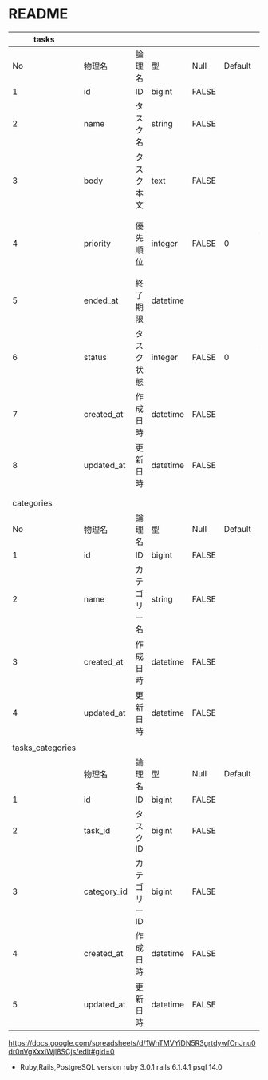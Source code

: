 # README
| tasks            |             |         |          |       |         |                                   |                           |
|------------------|-------------|---------|----------|-------|---------|-----------------------------------|---------------------------|
| No               | 物理名         | 論理名     | 型        | Null  | Default | Enum                              | Enum(ja)                  |
| 1                | id          | ID      | bigint   | FALSE |         |                                   |                           |
| 2                | name        | タスク名    | string   | FALSE |         |                                   |                           |
| 3                | body        | タスク本文   | text     | FALSE |         |                                   |                           |
| 4                | priority    | 優先順位    | integer  | FALSE | 0       | 0:none,1:first, 2:second, 3:third | 0:未設定,1:一番目, 2:二番目, 3:三番目 |
| 5                | ended_at    | 終了期限    | datetime |       |         |                                   |                           |
| 6                | status      | タスク状態   | integer  | FALSE | 0       | 0:new, 1:doing, 2:done            | 0:未着手, 1:着手, 2:完了         |
| 7                | created_at  | 作成日時    | datetime | FALSE |         |                                   |                           |
| 8                | updated_at  | 更新日時    | datetime | FALSE |         |                                   |                           |
|                  |             |         |          |       |         |                                   |                           |
|                  |             |         |          |       |         |                                   |                           |
| categories       |             |         |          |       |         |                                   |                           |
| No               | 物理名         | 論理名     | 型        | Null  | Default | Enum                              | Enum(ja)                  |
| 1                | id          | ID      | bigint   | FALSE |         |                                   |                           |
| 2                | name        | カテゴリー名  | string   | FALSE |         |                                   |                           |
| 3                | created_at  | 作成日時    | datetime | FALSE |         |                                   |                           |
| 4                | updated_at  | 更新日時    | datetime | FALSE |         |                                   |                           |
|                  |             |         |          |       |         |                                   |                           |
| tasks_categories |             |         |          |       |         |                                   |                           |
|                  | 物理名         | 論理名     | 型        | Null  | Default | Enum                              | Enum(ja)                  |
| 1                | id          | ID      | bigint   | FALSE |         |                                   |                           |
| 2                | task_id     | タスクID   | bigint   | FALSE |         |                                   |                           |
| 3                | category_id | カテゴリーID | bigint   | FALSE |         |                                   |                           |
| 4                | created_at  | 作成日時    | datetime | FALSE |         |                                   |                           |
| 5                | updated_at  | 更新日時    | datetime | FALSE |

https://docs.google.com/spreadsheets/d/1WnTMVYiDN5R3grtdywfOnJnu0dr0nVgXxxIWjl8SCjs/edit#gid=0

* Ruby,Rails,PostgreSQL version
ruby 3.0.1
rails 6.1.4.1
psql 14.0
